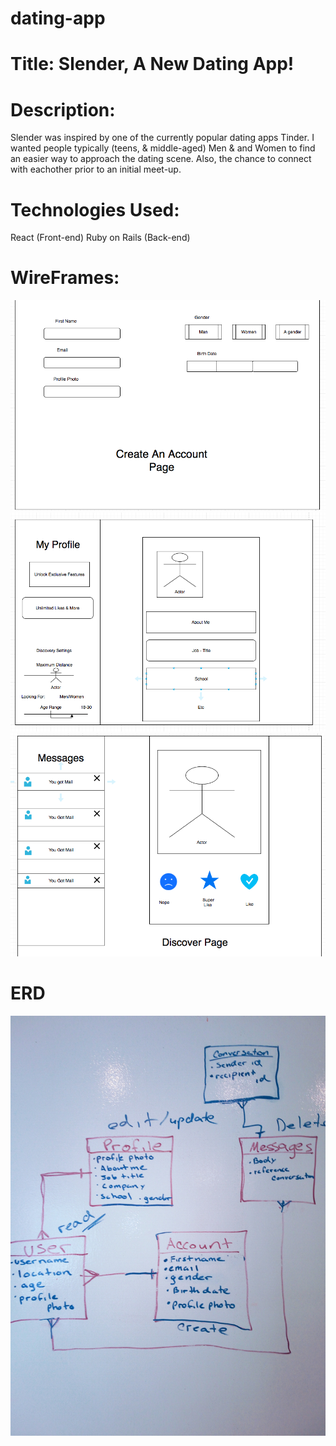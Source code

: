 # dating-app




# Title: Slender, A New Dating App!

# Description:
Slender was inspired by one of the currently popular dating apps Tinder. I wanted people typically (teens, & middle-aged) Men & and Women to find an easier way to approach the dating scene. Also, the chance to connect with eachother prior to an initial meet-up. 

# Technologies Used:
React (Front-end)
Ruby on Rails (Back-end)

# WireFrames:
![](/images/accountPage.png)
![](/images/editProfile.png)
![](/images/discoverPPL.png)


# ERD 

![](/images/erd2019.jpg)